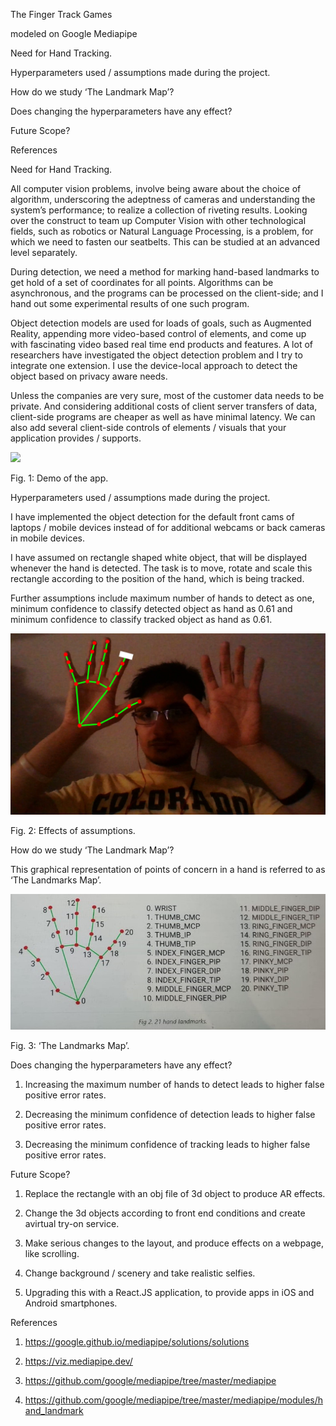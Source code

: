 The Finger Track Games

modeled on Google Mediapipe


Need for Hand Tracking.

Hyperparameters used / assumptions made during the project.

How do we study ‘The Landmark Map’?

Does changing the hyperparameters have any effect?

Future Scope?

References


Need for Hand Tracking.


All computer vision problems, involve being aware about the choice of algorithm, underscoring the adeptness of cameras and understanding the system’s performance; to realize a collection of riveting results. Looking over the construct to team up Computer Vision with other technological fields, such as robotics or Natural Language Processing, is a problem, for which we need to fasten our seatbelts. This can be studied at an advanced level separately.

During detection, we need a method for marking hand-based landmarks to get hold of a set of coordinates for all points. Algorithms can be asynchronous, and the programs can be processed on the client-side; and I hand out some experimental results of one such program.

Object detection models are used for loads of goals, such as Augmented Reality, appending more video-based control of elements, and come up with fascinating video based real time end products and features. A lot of researchers have investigated the object detection problem and I try to integrate one extension. I use the device-local approach to detect the object based on privacy aware needs.

Unless the companies are very sure, most of the customer data needs to be private. And considering additional costs of client server transfers of data, client-side programs are cheaper as well as have minimal latency. We can also add several client-side controls of elements / visuals that your application provides / supports.

![](multimedia/Demo_deprimid2.gif)
 
Fig. 1: Demo of the app.


Hyperparameters used / assumptions made during the project.


I have implemented the object detection for the default front cams of laptops / mobile devices instead of for additional webcams or back cameras in mobile devices.

I have assumed on rectangle shaped white object, that will be displayed whenever the hand is detected. The task is to move, rotate and scale this rectangle according to the position of the hand, which is being tracked.

Further assumptions include maximum number of hands to detect as one, minimum confidence to classify detected object as hand as 0.61 and minimum confidence to classify tracked object as hand as 0.61.

![](multimedia/SingleHandBS.png)
 
Fig. 2: Effects of assumptions.


How do we study ‘The Landmark Map’?


This graphical representation of points of concern in a hand is referred to as ‘The Landmarks Map’.

![](multimedia/landmarks_map.jpeg)
 
Fig. 3: ‘The Landmarks Map’.


Does changing the hyperparameters have any effect?


1. Increasing the maximum number of hands to detect leads to higher false positive error rates.

2. Decreasing the minimum confidence of detection leads to higher false positive error rates.

3. Decreasing the minimum confidence of tracking leads to higher false positive error rates.


Future Scope?


1. Replace the rectangle with an obj file of 3d object to produce AR effects.

2. Change the 3d objects according to front end conditions and create avirtual try-on service.

3. Make serious changes to the layout, and produce effects on a webpage, like scrolling.

4. Change background / scenery and take realistic selfies.

5. Upgrading this with a React.JS application, to provide apps in iOS and Android smartphones.


References


1. https://google.github.io/mediapipe/solutions/solutions

2. https://viz.mediapipe.dev/

3. https://github.com/google/mediapipe/tree/master/mediapipe

4. https://github.com/google/mediapipe/tree/master/mediapipe/modules/hand_landmark
 
